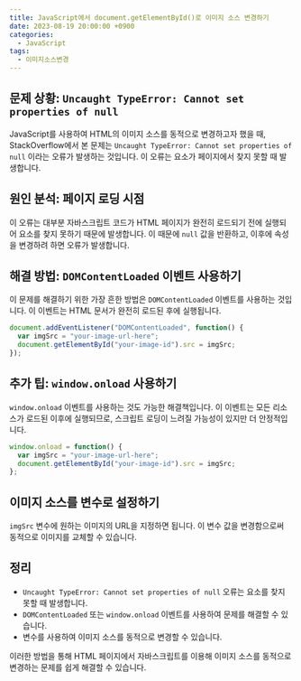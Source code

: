 ```yaml
---
title: JavaScript에서 document.getElementById()로 이미지 소스 변경하기
date: 2023-08-19 20:00:00 +0900
categories:
  - JavaScript
tags:
  - 이미지소스변경
---
```


## 문제 상황: `Uncaught TypeError: Cannot set properties of null`

JavaScript를 사용하여 HTML의 이미지 소스를 동적으로 변경하고자 했을 때, StackOverflow에서 본 문제는 `Uncaught TypeError: Cannot set properties of null` 이라는 오류가 발생하는 것입니다. 이 오류는 요소가 페이지에서 찾지 못할 때 발생합니다.

## 원인 분석: 페이지 로딩 시점

이 오류는 대부분 자바스크립트 코드가 HTML 페이지가 완전히 로드되기 전에 실행되어 요소를 찾지 못하기 때문에 발생합니다. 이 때문에 `null` 값을 반환하고, 이후에 속성을 변경하려 하면 오류가 발생합니다.

## 해결 방법: `DOMContentLoaded` 이벤트 사용하기

이 문제를 해결하기 위한 가장 흔한 방법은 `DOMContentLoaded` 이벤트를 사용하는 것입니다. 이 이벤트는 HTML 문서가 완전히 로드된 후에 실행됩니다.

```javascript
document.addEventListener("DOMContentLoaded", function() {
  var imgSrc = "your-image-url-here";
  document.getElementById("your-image-id").src = imgSrc;
});
```

## 추가 팁: `window.onload` 사용하기

`window.onload` 이벤트를 사용하는 것도 가능한 해결책입니다. 이 이벤트는 모든 리소스가 로드된 이후에 실행되므로, 스크립트 로딩이 느려질 가능성이 있지만 더 안정적입니다.

```javascript
window.onload = function() {
  var imgSrc = "your-image-url-here";
  document.getElementById("your-image-id").src = imgSrc;
};
```

## 이미지 소스를 변수로 설정하기

`imgSrc` 변수에 원하는 이미지의 URL을 지정하면 됩니다. 이 변수 값을 변경함으로써 동적으로 이미지를 교체할 수 있습니다.

## 정리

- `Uncaught TypeError: Cannot set properties of null` 오류는 요소를 찾지 못할 때 발생합니다.
- `DOMContentLoaded` 또는 `window.onload` 이벤트를 사용하여 문제를 해결할 수 있습니다.
- 변수를 사용하여 이미지 소스를 동적으로 변경할 수 있습니다.

이러한 방법을 통해 HTML 페이지에서 자바스크립트를 이용해 이미지 소스를 동적으로 변경하는 문제를 쉽게 해결할 수 있습니다.